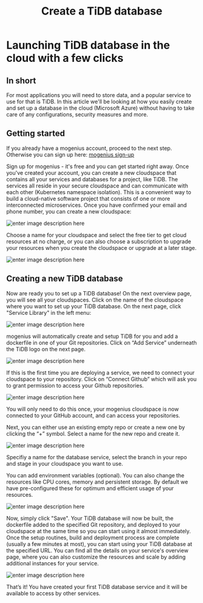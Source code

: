 ﻿---
sidebar_position: 3
title: Create a TiDB database
---

# Launching TiDB database in the cloud with a few clicks


## In short

For most applications you will need to store data, and a popular service to use for that is TiDB. In this article we'll be looking at how you easily create and set up a database in the cloud (Microsoft Azure) without having to take care of any configurations, security measures and more. 

## Getting started

If you already have a mogenius account, proceed to the next step. Otherwise you can sign up here: [mogenius sign-up](https://studio.mogenius.com/user/registration)

Sign up for mogenius - it's free and you can get started right away. Once you've created your account, you can create a new cloudspace that contains all your services and databases for a project, like TiDB. The services all reside in your secure cloudspace and can communicate with each other (Kubernetes namespace isolation). This is a convenient way to build a cloud-native software project that consists of one or more interconnected microservices. Once you have confirmed your email and phone number, you can create a new cloudspace:

![enter image description here](https://api.mogenius.com/file/id/115e92a0-6daa-4b15-9420-438448351d89)

Choose a name for your cloudspace and select the free tier to get cloud resources at no charge, or you can also choose a subscription to upgrade your resources when you create the cloudspace or upgrade at a later stage.

![enter image description here](https://api.mogenius.com/file/id/7ec47c7f-4dc0-4f5b-8a2f-b8345a369ae8)

## Creating a new TiDB database

Now are ready you to set up a TiDB database! On the next overview page, you will see all your cloudspaces. Click on the name of the cloudspace where you want to set up your TiDB database. On the next page, click "Service Library" in the left menu:

![enter image description here](https://api.mogenius.com/file/id/a12d10f1-4b9b-4adb-95ec-db193e1db440)

mogenius will automatically create and setup TiDB for you and add a dockerfile in one of your Git repositories. Click on “Add Service” underneath the TiDB logo on the next page.

![enter image description here](https://api.mogenius.com/file/id/b3189929-af19-4ceb-b298-e65e4293716a)

If this is the first time you are deploying a service, we need to connect your cloudspace to your repository. Click on “Connect Github” which will ask you to grant permission to access your Github repositories.

![enter image description here](https://api.mogenius.com/file/id/88626d92-fa15-4d9e-8598-6a914daa633c)

You will only need to do this once, your mogenius cloudspace is now connected to your GitHub account, and can access your repositories.

Next, you can either use an existing empty repo or create a new one by clicking the “+” symbol. Select a name for the new repo and create it.

![enter image description here](https://api.mogenius.com/file/id/e515c02d-3412-4a88-9662-42d0900363d2)

Specifiy a name for the database service, select the branch in your repo and stage in your cloudspace you want to use.

You can add environment variables (optional). You can also change the resources like CPU cores, memory and persistent storage. By default we have pre-configured these for optimum and efficient usage of your resources.

![enter image description here](https://api.mogenius.com/file/id/8d860955-f473-4a8f-a984-7726dc776078)

Now, simply click "Save". Your TiDB database will now be built, the dockerfile added to the specified Git repository, and deployed to your cloudspace at the same time so you can start using it almost immediately. Once the setup routines, build and deployment process are complete (usually a few minutes at most), you can start using your TiDB database at the specified URL. You can find all the details on your service's overview page, where you can also customize the resources and scale by adding additional instances for your service.

![enter image description here](https://api.mogenius.com/file/id/5f464b71-a0b8-49e4-a1c3-b45fc1cb88a5)

That’s it! You have created your first TiDB database service and it will be available to access by other services.


